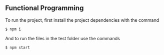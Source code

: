 ## Functional Programming

To run the project, first install the project dependencies with the command

```
$ npm i
```

And to run the files in the test folder use the commands

```
$ npm start
```
